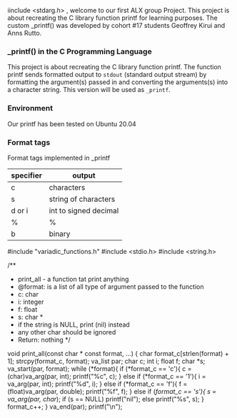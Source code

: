
iinclude <stdarg.h>
, welcome to our first ALX group Project. This project is about recreating the C library function printf for learning purposes.
The custom _printf() was developed by cohort #17 students Geoffrey Kirui and Anns Rutto.

### _printf() in the C Programming Language
This project is about recreating the C library function printf. The function printf sends formatted output to `stdout` (standard output stream) by formatting the argument(s) passed in and converting the arguments(s) into a character string. This version will be used as `_printf`.

### Environment
Our printf has been tested on Ubuntu 20.04

### Format tags
Format tags implemented in _printf

| **specifier** | **output**                            |
|---------------|---------------------------------------|
| c             | characters                            |
| s             | string of characters                  |
| d or i        | int to signed decimal                 |
| %             | %                                     |
| b             | binary                                |
#include "variadic_functions.h"
#include <stdio.h>
#include <string.h>

/**
 * print_all - a function tat print anything
 * @format: is a list of all type of argument passed to the function
 * c: char
 * i: integer
 * f: float
 * s: char * 
 * if the string is NULL, print (nil) instead
 * any other char should be ignored
 * Return: nothing
 */

void print_all(const char * const format, ...)
{
	char format_c[strlen(format) + 1]; strcpy(format_c, format);
	va_list par;
	char c;
	int i;
	float f;
	char *s;
	va_start(par, format);
	while (*format){
		if (*format_c == 'c'){
			c = (char)va_arg(par, int);
			printf("%c", c);
		}
		else if (*format_c == '1'){
			i = va_arg(par, int);
			printf("%d", i);
		}
		else if (*format_c == 'f'){
			f = (float)va_arg(par, double);
			printf("%f", f);
		}
		else if (*format_c == 's'){
			s = va_arg(par, char*);
			if (s == NULL)
				printf("nil");
			else
				printf("%s", s);
		}
		format_c++;
	}
		va_end(par);
		printf("\n");
